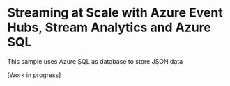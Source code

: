 # Streaming at Scale with Azure Event Hubs, Stream Analytics and Azure SQL

This sample uses Azure SQL as database to store JSON data

[Work in progress]

